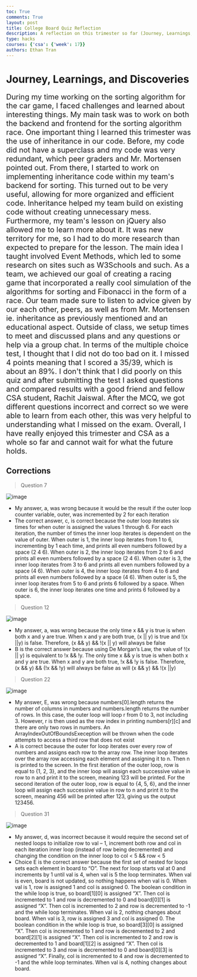 ```yaml
---
toc: True
comments: True
layout: post
title: College Board Quiz Reflection
description: A reflection on this trimester so far (Journey, Learnings, and Discoveries)
type: hacks
courses: {'csa': {'week': 17}}
authors: Ethan Tran
---
```


# Journey, Learnings, and Discoveries

<span style="font-size: 20px;">During my time working on the sorting algorithm for the car game, I faced challenges and learned about interesting things. My main task was to work on both the backend and frontend for the sorting algorithm race. One important thing I learned this trimester was the use of inheritance in our code. Before, my code did not have a superclass and my code was very redundant, which peer graders and Mr. Mortensen pointed out. From there, I started to work on implementing inheritance code within my team's backend for sorting. This turned out to be very useful, allowing for more organized and efficient code. Inheritance helped my team build on existing code without creating unnecessary mess. Furthermore, my team's lesson on jQuery also allowed me to learn more about it. It was new territory for me, so I had to do more research than expected to prepare for the lesson. The main idea I taught involved Event Methods, which led to some research on sites such as W3Schools and such. As a team, we achieved our goal of creating a racing game that incorporated a really cool simulation of the algorithms for sorting and Fibonacci in the form of a race. Our team made sure to listen to advice given by our each other, peers, as well as from Mr. Mortensen ie. inheritance as previously mentioned and an educational aspect. Outside of class, we setup times to meet and discussed plans and any questions or help via a group chat. In terms of the multiple choice test, I thought that I did not do too bad on it. I missed 4 points meaning that I scored a 35/39, which is about an 89%. I don't think that I did poorly on this quiz and after submitting the test I asked questions and compared results with a good friend and fellow CSA student, Rachit Jaiswal. After the MCQ, we got different questions incorrect and correct so we were able to learn from each other, this was very helpful to understanding what I missed on the exam. Overall, I have really enjoyed this trimester and CSA as a whole so far and cannot wait for what the future holds.</span>

## Corrections 

> Question 7

![image](https://github.com/realethantran/fastpages_EthanT/assets/109186517/2d258438-802f-4709-9c3c-48a9d1408bc9)

- My answer, a, was wrong because it would be the result if the outer loop counter variable, outer, was incremented by 2 for each iteration
- The correct answer, c, is correct because the outer loop iterates six times for when outer is assigned the values 1 through 6. For each iteration, the number of times the inner loop iterates is dependent on the value of outer. When outer is 1, the inner loop iterates from 1 to 6, incrementing by 1 each time, and prints all even numbers followed by a space (2 4 6). When outer is 2, the inner loop iterates from 2 to 6 and prints all even numbers followed by a space (2 4 6). When outer is 3, the inner loop iterates from 3 to 6 and prints all even numbers followed by a space (4 6). When outer is 4, the inner loop iterates from 4 to 6 and prints all even numbers followed by a space (4 6). When outer is 5, the inner loop iterates from 5 to 6 and prints 6 followed by a space. When outer is 6, the inner loop iterates one time and prints 6 followed by a space.

> Question 12

![image](https://github.com/realethantran/fastpages_EthanT/assets/109186517/9a2e28ce-4ec6-44e9-8f7c-7ee2f7de84ef)

- My answer, a, was wrong because the only time x && y is true is when both x and y are true. When x and y are both true, (x || y) is true and !(x ||y) is false. Therefore,  (x && y) && !(x || y) will always be false
- B is the correct answer because using De Morgan’s Law, the value of !(x || y) is equivalent to !x && !y. The only time x && y is true is when both x and y are true. When x and y are both true, !x && !y is false. Therefore, (x && y) && (!x && !y) will always be false as will (x && y) && !(x ||y)

> Question 22

![image](https://github.com/realethantran/fastpages_EthanT/assets/109186517/974f6df0-3f76-48ca-9204-d8cc41b1d519)

- My answer, E, was wrong because numbers[0].length returns the number of columns in numbers and numbers.length returns the number of rows. In this case, the outer loop will loop r from 0 to 3, not including 3. However, r is then used as the row index in printing numbers[r][c] and there are only two rows in numbers. An ArraylndexOutOfBoundsExeception will be thrown when the code attempts to access a third row that does not exist
- A is correct because the outer for loop iterates over every row of numbers and assigns each row to the array row.  The inner loop iterates over the array row accessing each element and assigning it to n. Then n is printed to the screen. In the first iteration of the outer loop, row is equal to {1, 2, 3}, and the inner loop will assign each successive value in row to n and print it to the screen, meaning 123 will be printed. For the second iteration of the outer loop, row is equal to {4, 5, 6}, and the inner loop will assign each successive value in row to n and print it to the screen, meaning 456 will be printed after 123, giving us the output 123456.

> Question 31

![image](https://github.com/realethantran/fastpages_EthanT/assets/109186517/d4e15db5-f391-4845-9f4e-1c07edd0a589)

- My answer, d, was incorrect because it would require the second set of nested loops to initialize row to val – 1, increment both row and col in each iteration inner loop (instead of row being decremented) and changing the condition on the inner loop to col < 5 && row < 5
- Choice E is the correct answer because the first set of nested for loops sets each element in board to “O”. The next for loop starts val at 0 and increments by 1 until val is 4, when val is 5 the loop terminates. When val is even, board is not updated, so nothing happens when val is 0. When val is 1, row is assigned 1 and col is assigned 0. The boolean condition in the while loop is true, so board[1][0] is assigned “X”. Then col is incremented to 1 and row is decremented to 0 and board[0][1] is assigned “X”. Then col is incremented to 2 and row is decremented to -1 and the while loop terminates. When val is 2, nothing changes about board. When val is 3, row is assigned 3 and col is assigned 0. The boolean condition in the while loop is true, so board[3][0] is assigned “X”. Then col is incremented to 1 and row is decremented to 2 and board[2][1] is assigned “X”. Then col is incremented to 2 and row is decremented to 1 and board[1][2] is assigned “X”. Then col is incremented to 3 and row is decremented to 0 and board[0][3] is assigned “X”. Finally, col is incremented to 4 and row is decremented to -1 and the while loop terminates. When val is 4, nothing changes about board.
